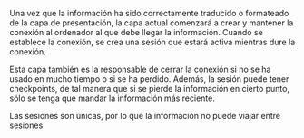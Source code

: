 Una vez que la información ha sido correctamente traducido o formateado de la capa de presentación, la capa actual comenzará a crear y mantener la conexión al ordenador al que debe llegar la información. Cuando se establece la conexión, se crea una sesión que estará activa mientras dure la conexión.

Esta capa también es la responsable de cerrar la conexión si no se ha usado en mucho tiempo o si se ha perdido. Además, la sesión puede tener checkpoints, de tal manera que si se pierde la información en cierto punto, sólo se tenga que mandar la información más reciente.

Las sesiones son únicas, por lo que la información no puede viajar entre sesiones